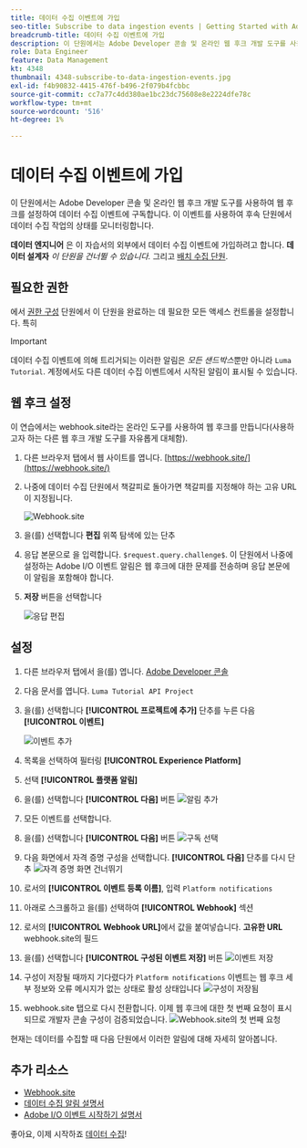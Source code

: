 ```yaml
---
title: 데이터 수집 이벤트에 가입
seo-title: Subscribe to data ingestion events | Getting Started with Adobe Experience Platform for Data Architects and Data Engineers
breadcrumb-title: 데이터 수집 이벤트에 가입
description: 이 단원에서는 Adobe Developer 콘솔 및 온라인 웹 후크 개발 도구를 사용하여 웹 후크를 설정하여 데이터 수집 이벤트에 구독합니다. 이 이벤트를 사용하여 후속 단원에서 데이터 수집 작업의 상태를 모니터링합니다.
role: Data Engineer
feature: Data Management
kt: 4348
thumbnail: 4348-subscribe-to-data-ingestion-events.jpg
exl-id: f4b90832-4415-476f-b496-2f079b4fcbbc
source-git-commit: cc7a77c4dd380ae1bc23dc75608e8e2224dfe78c
workflow-type: tm+mt
source-wordcount: '516'
ht-degree: 1%

---
```


# 데이터 수집 이벤트에 가입

<!--25min-->

이 단원에서는 Adobe Developer 콘솔 및 온라인 웹 후크 개발 도구를 사용하여 웹 후크를 설정하여 데이터 수집 이벤트에 구독합니다. 이 이벤트를 사용하여 후속 단원에서 데이터 수집 작업의 상태를 모니터링합니다.

**데이터 엔지니어** 은 이 자습서의 외부에서 데이터 수집 이벤트에 가입하려고 합니다.
**데이터 설계자** _이 단원을 건너뛸 수 있습니다._ 그리고 [배치 수집 단원](ingest-batch-data.md).

## 필요한 권한

에서 [권한 구성](configure-permissions.md) 단원에서 이 단원을 완료하는 데 필요한 모든 액세스 컨트롤을 설정합니다. 특히

<!--* Developer-role access to the `Luma Tutorial Platform` product profile (for API)
-->

>[!IMPORTANT]
>
> 데이터 수집 이벤트에 의해 트리거되는 이러한 알림은 _모든 샌드박스_&#x200B;뿐만 아니라 `Luma Tutorial`. 계정에서도 다른 데이터 수집 이벤트에서 시작된 알림이 표시될 수 있습니다.


## 웹 후크 설정

이 연습에서는 webhook.site라는 온라인 도구를 사용하여 웹 후크를 만듭니다(사용하고자 하는 다른 웹 후크 개발 도구를 자유롭게 대체함).

1. 다른 브라우저 탭에서 웹 사이트를 엽니다. [https://webhook.site/](https://webhook.site/)
1. 나중에 데이터 수집 단원에서 책갈피로 돌아가면 책갈피를 지정해야 하는 고유 URL이 지정됩니다.

   ![Webhook.site](assets/ioevents-webhook-home.png)
1. 을(를) 선택합니다 **편집** 위쪽 탐색에 있는 단추
1. 응답 본문으로 을 입력합니다. `$request.query.challenge$`. 이 단원에서 나중에 설정하는 Adobe I/O 이벤트 알림은 웹 후크에 대한 문제를 전송하며 응답 본문에 이 알림을 포함해야 합니다.
1. **저장** 버튼을 선택합니다

   ![응답 편집](assets/ioevents-webhook-editResponse.png)

## 설정

1. 다른 브라우저 탭에서 을(를) 엽니다. [Adobe Developer 콘솔](https://console.adobe.io/)
1. 다음 문서를 엽니다. `Luma Tutorial API Project`
1. 을(를) 선택합니다 **[!UICONTROL 프로젝트에 추가]** 단추를 누른 다음 **[!UICONTROL 이벤트]**

   ![이벤트 추가](assets/ioevents-addEvents.png)
1. 목록을 선택하여 필터링 **[!UICONTROL Experience Platform]**
1. 선택 **[!UICONTROL 플랫폼 알림]**
1. 을(를) 선택합니다 **[!UICONTROL 다음]** 버튼
   ![알림 추가](assets/ioevents-addNotifications.png)
1. 모든 이벤트를 선택합니다.
1. 을(를) 선택합니다 **[!UICONTROL 다음]** 버튼
   ![구독 선택](assets/ioevents-addSubscriptions.png)
1. 다음 화면에서 자격 증명 구성을 선택합니다. **[!UICONTROL 다음]** 단추를 다시 단추
   ![자격 증명 화면 건너뛰기](assets/ioevents-clickNext.png)
1. 로서의 **[!UICONTROL 이벤트 등록 이름]**, 입력 `Platform notifications`
1. 아래로 스크롤하고 을(를) 선택하여 **[!UICONTROL Webhook]** 섹션
1. 로서의 **[!UICONTROL Webhook URL]**&#x200B;에서 값을 붙여넣습니다. **고유한 URL** webhook.site의 필드
1. 을(를) 선택합니다 **[!UICONTROL 구성된 이벤트 저장]** 버튼
   ![이벤트 저장](assets/ioevents-addWebhook.png)
1. 구성이 저장될 때까지 기다렸다가 `Platform notifications` 이벤트는 웹 후크 세부 정보와 오류 메시지가 없는 상태로 활성 상태입니다
   ![구성이 저장됨](assets/ioevents-webhookConfigured.png)
1. webhook.site 탭으로 다시 전환합니다. 이제 웹 후크에 대한 첫 번째 요청이 표시되므로 개발자 콘솔 구성이 검증되었습니다.
   ![Webhook.site의 첫 번째 요청](assets/ioevents-webhook-firstRequest.png)

현재는 데이터를 수집할 때 다음 단원에서 이러한 알림에 대해 자세히 알아봅니다.

## 추가 리소스

* [Webhook.site](https://webhook.site/)
* [데이터 수집 알림 설명서](https://experienceleague.adobe.com/docs/experience-platform/ingestion/quality/subscribe-events.html)
* [Adobe I/O 이벤트 시작하기 설명서](https://www.adobe.io/apis/experienceplatform/events/docs.html)

좋아요, 이제 시작하죠 [데이터 수집](ingest-batch-data.md)!
